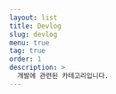 ```yaml
---
layout: list
title: Devlog
slug: devlog
menu: true
tag: true
order: 1
description: >
  개발에 관련된 카테고리입니다.
---
```

